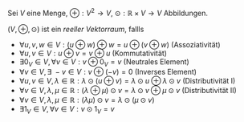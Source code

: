 Sei $V$ eine Menge, $\oplus : V^2 \to V$, $\odot : \mathbb{R} \times V \to V$ Abbildungen.

$(V, \oplus, \odot)$ ist ein *reeller Vektorraum*, fallls
- $\forall u, v, w \in V : (u \oplus w) \oplus w = u \oplus (v \oplus w)$ (Assoziativität)
- $\forall u, v \in V : u \oplus v = v \oplus u$ (Kommutativität)
- $\exists 0_V \in V, \forall v \in V : v \oplus 0_V = v$ (Neutrales Element)
- $\forall v \in V, \exists \ {-}v \in V : v \oplus (-v) = 0$ (Inverses Element)
- $\forall u, v \in V, \lambda \in \mathbb{R} : \lambda \odot (u \oplus v) = \lambda \odot u \oplus \lambda \odot v$ (Distributivität I)
- $\forall v \in V, \lambda, \mu \in \mathbb{R} : (\lambda \oplus \mu) \odot v = \lambda \odot v \oplus \mu \odot v$ (Distributivität II)
- $\forall v \in V, \lambda, \mu \in \mathbb{R} : (\lambda\mu) \odot v = \lambda \odot (\mu \odot v)$
- $\exists 1_V \in V, \forall v \in V : v \odot 1_V = v$